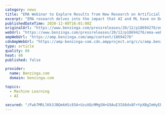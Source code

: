 ```yaml
---
category: news
title: "EMA Webinar to Explore Results from New Research on Artificial Intelligence (AI) and Machine Learning (ML)"
excerpt: "EMA research delves into the impact that AI and ML have on DevOps, workload automation, and event and incident management BOULDER, Colo. (PRWEB) December 08, 2020"
publishedDateTime: 2020-12-08T16:01:00Z
originalUrl: "https://www.benzinga.com/pressreleases/20/12/p18694276/ema-webinar-to-explore-results-from-new-research-on-artificial-intelligence-ai-and-machine-learnin"
webUrl: "https://www.benzinga.com/pressreleases/20/12/p18694276/ema-webinar-to-explore-results-from-new-research-on-artificial-intelligence-ai-and-machine-learnin"
ampWebUrl: "https://amp.benzinga.com/amp/content/18694276"
cdnAmpWebUrl: "https://amp-benzinga-com.cdn.ampproject.org/c/s/amp.benzinga.com/amp/content/18694276"
type: article
quality: 66
heat: 66
published: false

provider:
  name: Benzinga.com
  domain: benzinga.com

topics:
  - Machine Learning
  - AI

secured: "/Fwb7MRLlKk3JBQmkHSc85A+UzuXQcMMgSN+G9AuE3I68dx8F+YpXBgImHyEbnZiBVwBThDYva/0Wzj+r9/w/Of89lMrx6iplp9zay/qz+YKimLtWPTvzvz1tD5KAjHrJ5Ie4HdjmxARiQzTSZMVLx0GE2lNQvBvZEKp+pZhgoNbpiH4DyG7z3mOwhWEInfEOPlE/P8EONcNBGcM4iA+VYvoceasKuNTvsadoO0vijxZZwIqdsu3luBaF6H+OChQhvjtSU1JwhM/CaSgajifp+zpJqmdCpOHDLKydDoct5JDsaa0yrbO/Rtnm4BSSBKkc3NgKCZ4wNNExU25o2+ajJLdPa3Xrfwo7tEHLvYug88=;NAAsPBfOatxD3NlMnsPAjQ=="
---
```



